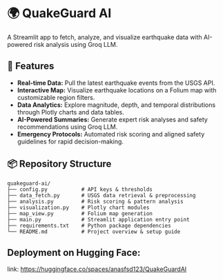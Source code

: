 # 🌍 QuakeGuard AI 

A Streamlit app to fetch, analyze, and visualize earthquake data with AI-powered risk analysis using Groq LLM.

## 🚀 Features
- **Real-time Data:** Pull the latest earthquake events from the USGS API.
- **Interactive Map:** Visualize earthquake locations on a Folium map with customizable region filters.
- **Data Analytics:** Explore magnitude, depth, and temporal distributions through Plotly charts and data tables.
- **AI-Powered Summaries:** Generate expert risk analyses and safety recommendations using Groq LLM.
- **Emergency Protocols:** Automated risk scoring and aligned safety guidelines for rapid decision-making.

## 📦 Repository Structure
```
quakeguard-ai/
├── config.py           # API keys & thresholds
├── data_fetch.py       # USGS data retrieval & preprocessing
├── analysis.py         # Risk scoring & pattern analysis
├── visualization.py    # Plotly chart modules
├── map_view.py         # Folium map generation
├── main.py             # Streamlit application entry point
├── requirements.txt    # Python package dependencies
└── README.md           # Project overview & setup guide
```

## Deployment on Hugging Face:

link: https://huggingface.co/spaces/anasfsd123/QuakeGuardAI
